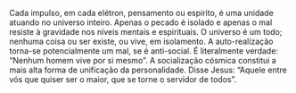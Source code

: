 ﻿Cada impulso, em cada elétron, pensamento ou espírito, é uma unidade atuando no universo inteiro. Apenas o pecado é isolado e apenas o mal resiste à gravidade nos níveis mentais e espirituais. O universo é um todo; nenhuma coisa ou ser existe, ou vive, em isolamento. A auto-realização torna-se potencialmente um mal, se é anti-social. É literalmente verdade: “Nenhum homem vive por si mesmo”. A socialização cósmica constitui a mais alta forma de unificação da personalidade. Disse Jesus: “Aquele entre vós que quiser ser o maior, que se torne o servidor de todos”.